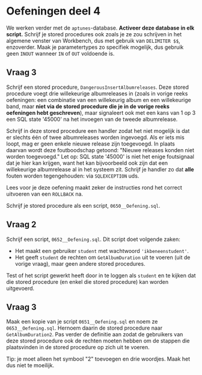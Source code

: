 # Oefeningen deel 4

We werken verder met de `aptunes`-database. **Activeer deze database in elk script.** Schrijf je stored procedures ook zoals je ze zou schrijven in het algemene venster van Workbench, dus met gebruik van `DELIMITER $$`, enzoverder. Maak je parametertypes zo specifiek mogelijk, dus gebruik geen `INOUT` wanneer `IN` of `OUT` voldoende is.

## Vraag 3

Schrijf een stored procedure, `DangerousInsertAlbumreleases`. Deze stored procedure voegt drie willekeurige albumreleases in \(zoals in vorige reeks oefeningen: een combinatie van een willekeurig album en een willekeurige band, maar **niet via de stored procedure die je in de vorige reeks oefeningen hebt geschreven**\), maar signaleert ook met een kans van 1 op 3 een SQL state '45000' na het invoegen van de tweede albumrelease.

Schrijf in deze stored procedure een handler zodat het niet mogelijk is dat er slechts één of twee albumreleases worden ingevoegd. Als er iets mis loopt, mag er geen enkele nieuwe release zijn toegevoegd. In plaats daarvan wordt deze foutboodschap getoond: "Nieuwe releases konden niet worden toegevoegd." Let op: SQL state '45000' is niet het enige foutsignaal dat je hier kan krijgen, want het kan bijvoorbeeld ook zijn dat een willekeurige albumrelease al in het systeem zit. Schrijf je handler zo dat **alle** fouten worden tegengehouden: via `SQLEXCEPTION` uds.

Lees voor je deze oefening maakt zeker de instructies rond het correct uitvoeren van een `ROLLBACK` na.

Schrijf je stored procedure als een script, `0650__Oefening.sql`.

## Vraag 2

Schrijf een script, `0652__Oefening.sql`. Dit script doet volgende zaken:

* Het maakt een gebruiker `student` met wachtwoord `'ikbeneenstudent'`.
* Het geeft `student` de rechten om `GetAlbumDuration` uit te voeren \(uit de vorige vraag\), maar geen andere stored procedures.

Test of het script gewerkt heeft door in te loggen als `student` en te kijken dat die stored procedure \(en enkel die stored procedure\) kan worden uitgevoerd.

## Vraag 3

Maak een kopie van je script `0651__Oefening.sql` en noem ze `0653__Oefening.sql`. Hernoem daarin de stored procedure naar `GetAlbumDuration2`. Pas verder de definitie aan zodat de gebruikers van deze stored procedure ook de rechten moeten hebben om de stappen die plaatsvinden in de stored procedure op zich uit te voeren.

Tip: je moet alleen het symbool "2" toevoegen en drie woordjes. Maak het dus niet te moeilijk.

